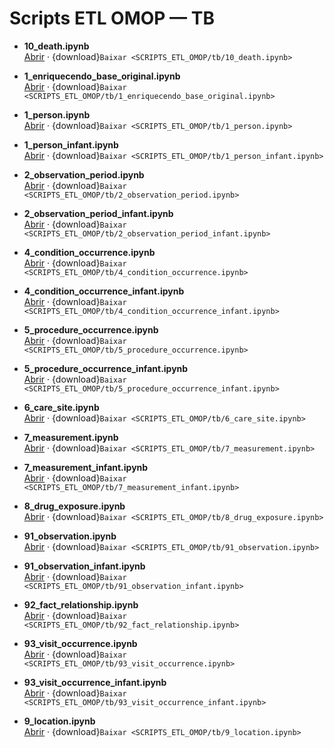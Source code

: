 # Scripts ETL OMOP — TB

- **10_death.ipynb**  
  [Abrir](SCRIPTS_ETL_OMOP/ETL_SCRIPTS/tb/10_death.ipynb) · {download}`Baixar <SCRIPTS_ETL_OMOP/tb/10_death.ipynb>`

- **1_enriquecendo_base_original.ipynb**  
  [Abrir](SCRIPTS_ETL_OMOP/ETL_SCRIPTS/tb/1_enriquecendo_base_original.ipynb) · {download}`Baixar <SCRIPTS_ETL_OMOP/tb/1_enriquecendo_base_original.ipynb>`

- **1_person.ipynb**  
  [Abrir](SCRIPTS_ETL_OMOP/ETL_SCRIPTS/tb/1_person.ipynb) · {download}`Baixar <SCRIPTS_ETL_OMOP/tb/1_person.ipynb>`

- **1_person_infant.ipynb**  
  [Abrir](SCRIPTS_ETL_OMOP/ETL_SCRIPTS/tb/1_person_infant.ipynb) · {download}`Baixar <SCRIPTS_ETL_OMOP/tb/1_person_infant.ipynb>`

- **2_observation_period.ipynb**  
  [Abrir](SCRIPTS_ETL_OMOP/ETL_SCRIPTS/tb/2_observation_period.ipynb) · {download}`Baixar <SCRIPTS_ETL_OMOP/tb/2_observation_period.ipynb>`

- **2_observation_period_infant.ipynb**  
  [Abrir](SCRIPTS_ETL_OMOP/ETL_SCRIPTS/tb/2_observation_period_infant.ipynb) · {download}`Baixar <SCRIPTS_ETL_OMOP/tb/2_observation_period_infant.ipynb>`

- **4_condition_occurrence.ipynb**  
  [Abrir](SCRIPTS_ETL_OMOP/ETL_SCRIPTS/tb/4_condition_occurrence.ipynb) · {download}`Baixar <SCRIPTS_ETL_OMOP/tb/4_condition_occurrence.ipynb>`

- **4_condition_occurrence_infant.ipynb**  
  [Abrir](SCRIPTS_ETL_OMOP/ETL_SCRIPTS/tb/4_condition_occurrence_infant.ipynb) · {download}`Baixar <SCRIPTS_ETL_OMOP/tb/4_condition_occurrence_infant.ipynb>`

- **5_procedure_occurrence.ipynb**  
  [Abrir](SCRIPTS_ETL_OMOP/ETL_SCRIPTS/tb/5_procedure_occurrence.ipynb) · {download}`Baixar <SCRIPTS_ETL_OMOP/tb/5_procedure_occurrence.ipynb>`

- **5_procedure_occurrence_infant.ipynb**  
  [Abrir](SCRIPTS_ETL_OMOP/ETL_SCRIPTS/tb/5_procedure_occurrence_infant.ipynb) · {download}`Baixar <SCRIPTS_ETL_OMOP/tb/5_procedure_occurrence_infant.ipynb>`

- **6_care_site.ipynb**  
  [Abrir](SCRIPTS_ETL_OMOP/ETL_SCRIPTS/tb/6_care_site.ipynb) · {download}`Baixar <SCRIPTS_ETL_OMOP/tb/6_care_site.ipynb>`

- **7_measurement.ipynb**  
  [Abrir](SCRIPTS_ETL_OMOP/ETL_SCRIPTS/tb/7_measurement.ipynb) · {download}`Baixar <SCRIPTS_ETL_OMOP/tb/7_measurement.ipynb>`

- **7_measurement_infant.ipynb**  
  [Abrir](SCRIPTS_ETL_OMOP/ETL_SCRIPTS/tb/7_measurement_infant.ipynb) · {download}`Baixar <SCRIPTS_ETL_OMOP/tb/7_measurement_infant.ipynb>`

- **8_drug_exposure.ipynb**  
  [Abrir](SCRIPTS_ETL_OMOP/ETL_SCRIPTS/tb/8_drug_exposure.ipynb) · {download}`Baixar <SCRIPTS_ETL_OMOP/tb/8_drug_exposure.ipynb>`

- **91_observation.ipynb**  
  [Abrir](SCRIPTS_ETL_OMOP/ETL_SCRIPTS/tb/91_observation.ipynb) · {download}`Baixar <SCRIPTS_ETL_OMOP/tb/91_observation.ipynb>`

- **91_observation_infant.ipynb**  
  [Abrir](SCRIPTS_ETL_OMOP/ETL_SCRIPTS/tb/91_observation_infant.ipynb) · {download}`Baixar <SCRIPTS_ETL_OMOP/tb/91_observation_infant.ipynb>`

- **92_fact_relationship.ipynb**  
  [Abrir](SCRIPTS_ETL_OMOP/ETL_SCRIPTS/tb/92_fact_relationship.ipynb) · {download}`Baixar <SCRIPTS_ETL_OMOP/tb/92_fact_relationship.ipynb>`

- **93_visit_occurrence.ipynb**  
  [Abrir](SCRIPTS_ETL_OMOP/ETL_SCRIPTS/tb/93_visit_occurrence.ipynb) · {download}`Baixar <SCRIPTS_ETL_OMOP/tb/93_visit_occurrence.ipynb>`

- **93_visit_occurrence_infant.ipynb**  
  [Abrir](SCRIPTS_ETL_OMOP/ETL_SCRIPTS/tb/93_visit_occurrence_infant.ipynb) · {download}`Baixar <SCRIPTS_ETL_OMOP/tb/93_visit_occurrence_infant.ipynb>`

- **9_location.ipynb**  
  [Abrir](SCRIPTS_ETL_OMOP/ETL_SCRIPTS/tb/9_location.ipynb) · {download}`Baixar <SCRIPTS_ETL_OMOP/tb/9_location.ipynb>`
